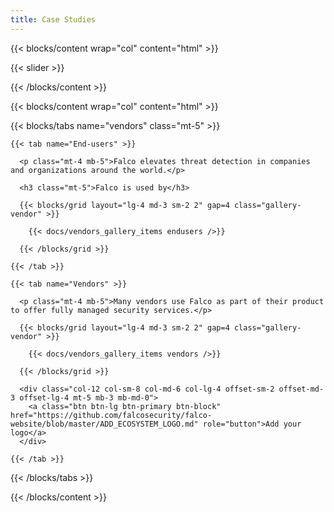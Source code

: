 ```yaml
---
title: Case Studies
---
```


<!-- Testimonials -->

{{< blocks/content wrap="col" content="html" >}}

  {{< slider >}}

{{< /blocks/content >}}

<!-- End-users & Vendors -->

{{< blocks/content wrap="col" content="html" >}}

  {{< blocks/tabs name="vendors" class="mt-5" >}}

  <!-- End-users -->

    {{< tab name="End-users" >}}

      <p class="mt-4 mb-5">Falco elevates threat detection in companies and organizations around the world.</p>

      <h3 class="mt-5">Falco is used by</h3>

      {{< blocks/grid layout="lg-4 md-3 sm-2 2" gap=4 class="gallery-vendor" >}}

        {{< docs/vendors_gallery_items endusers />}}

      {{< /blocks/grid >}}

    {{< /tab >}}

  <!-- Vendors -->

    {{< tab name="Vendors" >}}

      <p class="mt-4 mb-5">Many vendors use Falco as part of their product to offer fully managed security services.</p>

      {{< blocks/grid layout="lg-4 md-3 sm-2 2" gap=4 class="gallery-vendor" >}}

        {{< docs/vendors_gallery_items vendors />}}

      {{< /blocks/grid >}}

      <div class="col-12 col-sm-8 col-md-6 col-lg-4 offset-sm-2 offset-md-3 offset-lg-4 mt-5 mb-3 mb-md-0">
        <a class="btn btn-lg btn-primary btn-block" href="https://github.com/falcosecurity/falco-website/blob/master/ADD_ECOSYSTEM_LOGO.md" role="button">Add your logo</a>
      </div>

    {{< /tab >}}

  {{< /blocks/tabs >}}

{{< /blocks/content >}}
